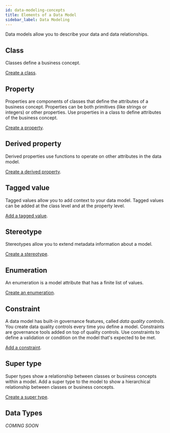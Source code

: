 ```yaml
---
id: data-modeling-concepts
title: Elements of a Data Model
sidebar_label: Data Modeling
---
```


Data models allow you to describe your data and data relationships. 

## Class

Classes define a business concept.

[Create a class](../tutorials/studio-create-model.md/#class).

## Property

Properties are components of classes that define the attributes of a business concept. Properties can be both primitives (like strings or integers) or other properties. Use properties in a class to define attributes of the business concept.

[Create a property](../tutorials/studio-create-model.md/#property---non-primitive-data-type).

## Derived property

Derived properties use functions to operate on other attributes in the data model.

[Create a derived property](../tutorials/studio-create-model.md/#derived-property).

## Tagged value

Tagged values allow you to add context to your data model. Tagged values can be added at the class level and at the property level.

[Add a tagged value](../tutorials/studio-create-model.md/#add-a-tagged-value-to-a-class).

## Stereotype

Stereotypes allow you to extend metadata information about a model.

[Create a stereotype](../tutorials/studio-create-model.md/#class-stereotype).


## Enumeration
An enumeration is a model attribute that has a finite list of values.

[Create an enumeration](../tutorials/studio-create-model.md/#enumeration).

## Constraint

A data model has built-in governance features, called _data quality controls_. You create data quality controls every time you define a model. Constraints are governance tools added on top of quality controls. Use constraints to define a validation or condition on the model that's expected to be met.

[Add a constraint](../tutorials/studio-create-model.md/#constraint).

## Super type

Super types show a relationship between classes or business concepts within a model. Add a super type to the model to show a hierarchical relationship between classes or business concepts. 

[Create a super type](../tutorials/studio-create-model.md/#supertype).

## Data Types 
_COMING SOON_
